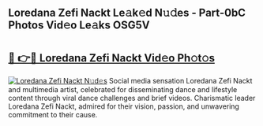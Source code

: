 ## Loredana Zefi Nackt Le𝚊k𝚎d N𝚞𝚍es - Part-0bC Photos Vid𝚎o Le𝚊ks OSG5V

# <h2><a href="http://fb4xm6.evod.top/?m=Loredana+Zefi+Nackt">🔗 👉🔴 Loredana Zefi Nackt Vid𝚎o Ph𝚘t𝚘s</a></h2>

[![Loredana Zefi Nackt N𝚞d𝚎s](https://i.imgur.com/8V9OHl7.gif)](http://fb4xm6.evod.top/?m=Loredana+Zefi+Nackt)
Social media sensation Loredana Zefi Nackt and multimedia artist, celebrated for disseminating dance and lifestyle content through viral dance challenges and brief videos. Charismatic leader Loredana Zefi Nackt, admired for their vision, passion, and unwavering commitment to their cause. 
